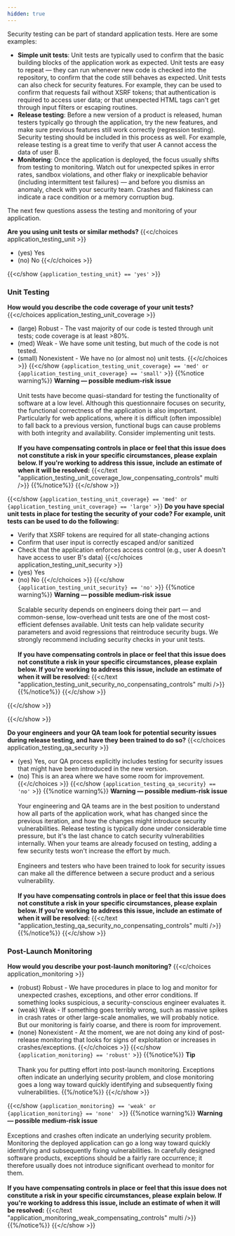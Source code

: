 ```yaml
---
hidden: true
---
```

Security testing can be part of standard application tests. Here are some examples:

* **Simple unit tests**: Unit tests are typically used to confirm that the basic building blocks of the application work as expected. Unit tests are easy to repeat — they can run whenever new code is checked into the repository, to confirm that the code still behaves as expected. Unit tests can also check for security features. For example, they can be used to confirm that requests fail without XSRF tokens; that authentication is required to access user data; or that unexpected HTML tags can't get through input filters or escaping routines.
* **Release testing**: Before a new version of a product is released, human testers typically go through the application, try the new features, and make sure previous features still work correctly (regression testing). Security testing should be included in this process as well. For example, release testing is a great time to verify that user A cannot access the data of user B.
* **Monitoring**: Once the application is deployed, the focus usually shifts from testing to monitoring. Watch out for unexpected spikes in error rates, sandbox violations, and other flaky or inexplicable behavior (including intermittent test failures) — and before you dismiss an anomaly, check with your security team. Crashes and flakiness can indicate a race condition or a memory corruption bug.


The next few questions assess the testing and monitoring of your application.

**Are you using unit tests or similar methods?**
{{<c/choices application_testing_unit >}}
* (yes) Yes
* (no) No
{{</c/choices >}}

{{<c/show `{application_testing_unit} == 'yes'` >}}
### Unit Testing
**How would you describe the code coverage of your unit tests?**
{{<c/choices application_testing_unit_coverage >}}
* (large) Robust - The vast majority of our code is tested through unit tests; code coverage is at least &gt;80%.
* (med) Weak - We have some unit testing, but much of the code is not tested.
* (small) Nonexistent - We have no (or almost no) unit tests.
{{</c/choices >}}
{{<c/show `{application_testing_unit_coverage} == 'med' or {application_testing_unit_coverage} == 'small'` >}}
{{%notice warning%}}
**Warning — possible medium-risk issue**\
\
Unit tests have become quasi-standard for testing the functionality of software at a low level. Although this questionnaire focuses on security, the functional correctness of the application is also important. Particularly for web applications, where it is difficult (often impossible) to fall back to a previous version, functional bugs can cause problems with both integrity and availability. Consider implementing unit tests.\
\
**If you have compensating controls in place or feel that this issue does not constitute a risk in your specific circumstances, please explain below. If you're working to address this issue, include an estimate of when it will be resolved:**
{{<c/text "application_testing_unit_coverage_low_conpensating_controls" multi />}}
{{%/notice%}}
{{</c/show >}}

{{<c/show `{application_testing_unit_coverage} == 'med' or {application_testing_unit_coverage} == 'large'` >}}
**Do you have special unit tests in place for testing the security of your code? For example, unit tests can be used to do the following:**
* Verify that XSRF tokens are required for all state-changing actions
* Confirm that user input is correctly escaped and/or sanitized
* Check that the application enforces access control (e.g., user A doesn't have access to user B's data)
{{<c/choices application_testing_unit_security >}}
* (yes) Yes
* (no) No
{{</c/choices >}}
{{<c/show `{application_testing_unit_security} == 'no'` >}}
{{%notice warning%}}
**Warning — possible medium-risk issue**\
\
Scalable security depends on engineers doing their part — and common-sense, low-overhead unit tests are one of the most cost-efficient defenses available. Unit tests can help validate security parameters and avoid regressions that reintroduce security bugs. We strongly recommend including security checks in your unit tests.\
\
**If you have compensating controls in place or feel that this issue does not constitute a risk in your specific circumstances, please explain below. If you're working to address this issue, include an estimate of when it will be resolved:**
{{<c/text "application_testing_unit_security_no_conpensating_controls" multi />}}
{{%/notice%}}
{{</c/show >}}


{{</c/show >}} <!-- Do you have special unit tests in place for testing -->




{{</c/show >}} <!-- Unit Testing -->


**Do your engineers and your QA team look for potential security issues during release testing, and have they been trained to do so?**
{{<c/choices application_testing_qa_security >}}
* (yes) Yes, our QA process explicitly includes testing for security issues that might have been introduced in the new version.
* (no) This is an area where we have some room for improvement.
{{</c/choices >}}
{{<c/show `{application_testing_qa_security} == 'no'` >}}
{{%notice warning%}}
**Warning — possible medium-risk issue**\
\
Your engineering and QA teams are in the best position to understand how all parts of the application work, what has changed since the previous iteration, and how the changes might introduce security vulnerabilities. Release testing is typically done under considerable time pressure, but it's the last chance to catch security vulnerabilities internally. When your teams are already focused on testing, adding a few security tests won't increase the effort by much.\
\
Engineers and testers who have been trained to look for security issues can make all the difference between a secure product and a serious vulnerability.\
\
**If you have compensating controls in place or feel that this issue does not constitute a risk in your specific circumstances, please explain below. If you're working to address this issue, include an estimate of when it will be resolved:**
{{<c/text "application_testing_qa_security_no_conpensating_controls" multi />}}
{{%/notice%}}
{{</c/show >}}


### Post-Launch Monitoring

**How would you describe your post-launch monitoring?**
{{<c/choices application_monitoring >}}
* (robust) Robust - We have procedures in place to log and monitor for unexpected crashes, exceptions, and other error conditions. If something looks suspicious, a security-conscious engineer evaluates it.
* (weak) Weak - If something goes terribly wrong, such as massive spikes in crash rates or other large-scale anomalies, we will probably notice. But our monitoring is fairly coarse, and there is room for improvement.
* (none) Nonexistent - At the moment, we are not doing any kind of post-release monitoring that looks for signs of exploitation or increases in crashes/exceptions.
{{</c/choices >}}
{{<c/show `{application_monitoring} == 'robust'` >}}
{{%notice%}}
**Tip**\
\
Thank you for putting effort into post-launch monitoring. Exceptions often indicate an underlying security problem, and close monitoring goes a long way toward quickly identifying and subsequently fixing vulnerabilities.
{{%/notice%}}
{{</c/show >}}

{{<c/show `{application_monitoring} == 'weak' or {application_monitoring} == 'none' ` >}}
{{%notice warning%}}
**Warning — possible medium-risk issue**\
\
Exceptions and crashes often indicate an underlying security problem. Monitoring the deployed application can go a long way toward quickly identifying and subsequently fixing vulnerabilities. In carefully designed software products, exceptions should be a fairly rare occurrence; it therefore usually does not introduce significant overhead to monitor for them.\
\
**If you have compensating controls in place or feel that this issue does not constitute a risk in your specific circumstances, please explain below. If you're working to address this issue, include an estimate of when it will be resolved:**
{{<c/text "application_monitoring_weak_compensating_controls" multi />}}
{{%/notice%}}
{{</c/show >}}
